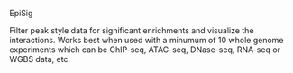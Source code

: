 EpiSig

Filter peak style data for significant enrichments and visualize the interactions.
Works best when used with a minumum of 10 whole genome experiments which can be ChIP-seq,
ATAC-seq, DNase-seq, RNA-seq or WGBS data, etc.
